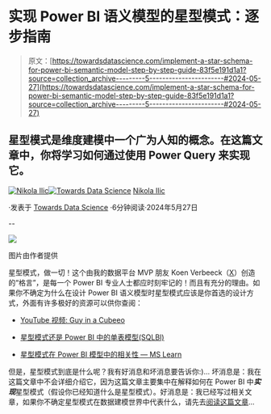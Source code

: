 # 实现 Power BI 语义模型的星型模式：逐步指南

> 原文：[https://towardsdatascience.com/implement-a-star-schema-for-power-bi-semantic-model-step-by-step-guide-83f5e191d1a1?source=collection_archive---------5-----------------------#2024-05-27](https://towardsdatascience.com/implement-a-star-schema-for-power-bi-semantic-model-step-by-step-guide-83f5e191d1a1?source=collection_archive---------5-----------------------#2024-05-27)

## 星型模式是维度建模中一个广为人知的概念。在这篇文章中，你将学习如何通过使用 Power Query 来实现它。

[](https://datamozart.medium.com/?source=post_page---byline--83f5e191d1a1--------------------------------)[![Nikola Ilic](../Images/9fab894b9696c0dfd80c5173188b720b.png)](https://datamozart.medium.com/?source=post_page---byline--83f5e191d1a1--------------------------------)[](https://towardsdatascience.com/?source=post_page---byline--83f5e191d1a1--------------------------------)[![Towards Data Science](../Images/a6ff2676ffcc0c7aad8aaf1d79379785.png)](https://towardsdatascience.com/?source=post_page---byline--83f5e191d1a1--------------------------------) [Nikola Ilic](https://datamozart.medium.com/?source=post_page---byline--83f5e191d1a1--------------------------------)

·发表于 [Towards Data Science](https://towardsdatascience.com/?source=post_page---byline--83f5e191d1a1--------------------------------) ·6分钟阅读·2024年5月27日

--

![](../Images/2e60a9428dc7e59fe9aabf885ef90887.png)

图片由作者提供

星型模式，做一切！这个由我的数据平台 MVP 朋友 Koen Verbeeck（[X](https://twitter.com/Ko_Ver)）创造的“格言”，是每一个 Power BI 专业人士都应时刻牢记的！而且有充分的理由。如果你不确定为什么在设计 Power BI 语义模型时星型模式应该是你首选的设计方式，外面有许多极好的资源可以供你查阅：

+   [YouTube 视频: Guy in a Cube](https://www.youtube.com/watch?v=vZndrBBPiQc&t=2s)[eo](https://www.youtube.com/watch?v=vZndrBBPiQc&t=2s)

+   [星型模式还是 Power BI 中的单表模型](https://www.youtube.com/watch?v=qEWrYO1ioe0&t=3s)[(SQLBI)](https://www.youtube.com/watch?v=qEWrYO1ioe0&t=3s)

+   [星型模式在 Power BI 模型中的相关性 — MS Learn](https://www.youtube.com/watch?v=qEWrYO1ioe0&t=3s)

但是，星型模式到底是什么呢？我有好消息和坏消息要告诉你:)… 坏消息是：我在这篇文章中不会详细介绍它，因为这篇文章主要集中在解释如何在 Power BI 中***实现***星型模式（假设你已经知道什么是星型模式）。好消息是：我已经写过相关文章，如果你不确定星型模式在数据建模世界中代表什么，请先去[阅读这篇文章](/data-modeling-for-mere-mortals-part-2-dimensional-modeling-fundamentals-ae2f53622321)…
